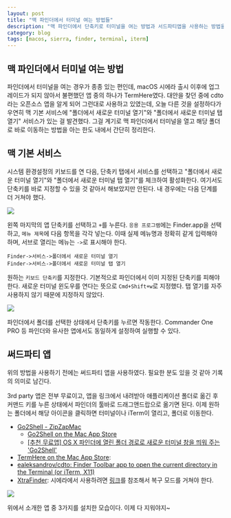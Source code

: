 ```yaml
---
layout: post
title: "맥 파인더에서 터미널 여는 방법들"
description: "맥 파인더에서 단축키로 터미널을 여는 방법과 서드파티앱을 사용하는 방법을 간단히 기록"
category: blog
tags: [macos, sierra, finder, terminal, iterm]
---
```


## 맥 파인더에서 터미널 여는 방법

파인더에서 터미널을 여는 경우가 종종 있는 편인데, macOS 시에라 출시 이후에 업그레이드가 되지 않아서 불편했던 앱 중의 하나가 TermHere였다. 대안을 찾던 중에 cdto라는 오픈소스 앱을 알게 되어 그런대로 사용하고 있였는데, 오늘 다른 것을 설정하다가 우연히 맥 기본 서비스에 "폴더에서 새로운 터미널 열기"와 "폴더에서 새로운 터미널 탭 열기" 서비스가 있는 걸 발견했다. 그걸 계기로 맥 파인더에서 터미널을 열고 해당 폴더로 바로 이동하는 방법을 아는 한도 내에서 간단히 정리한다.

## 맥 기본 서비스

시스템 환경설정의 키보드를 연 다음, 단축키 탭에서 서비스를 선택하고 "폴더에서 새로운 터미널 열기"와 "폴더에서 새로운 터미널 탭 열기"를 체크하여 활성화한다. 여기서도 단축키를 바로 지정할 수 있을 것 같아서 해보았지만 안된다. 내 경우에는 다음 단계를 더 거쳐야 했다.

![](https://c3.staticflickr.com/6/5765/30518894146_57d08dc790_z.jpg)

왼쪽 마지막의 앱 단축키를 선택하고 `+`를 누른다. `응용 프로그램`에는 Finder.app을 선택하고, `메뉴 제목`에 다음 항목을 각각 넣는다. 이때 실제 메뉴명과 정확히 같게 입력해야 하며, 서브로 열리는 메뉴는 `->`로 표시해야 한다.

```
Finder->서비스->폴더에서 새로운 터미널 열기
Finder->서비스->폴더에서 새로운 터미널 탭 열기
```

원하는 `키보드 단축키`를 지정한다. 기본적으로 파인더에서 이미 지정된 단축키를 피해야 한다. 새로운 터미널 윈도우를 연다는 뜻으로 `Cmd+Shift+w`로 지정했다. 탭 열기를 자주 사용하지 않기 때문에 지정하지 않았다.

![](https://c5.staticflickr.com/6/5569/30438367132_618bdcebdb_z.jpg)

파인더에서 폴더를 선택한 상태에서 단축키를 누르면 작동한다.  Commander One PRO 등 파인더와 유사한 앱에서도 동일하게 설정하여 실행할 수 있다.

## 써드파티  앱

위의 방법을 사용하기 전에는 써드파티 앱을 사용하였다. 필요한 분도 있을 것 같아 기록의 의미로 남긴다.

3rd party 앱은 전부 무료이고, 앱을 링크에서 내려받아 애플리케이션 폴더로 옮긴 후 커맨드 키를 누른 상태에서 파인더의 툴바로 드래그앤드랍으로 옮기면 된다. 이제 원하는 폴더에서 해당 아이콘을 클릭하면 터미널이나 iTerm이 열리고, 폴더로 이동한다.

- [Go2Shell - ZipZapMac](http://zipzapmac.com/Go2Shell)
    - [Go2Shell on the Mac App Store](https://itunes.apple.com/app/go2shell/id445770608?mt=12)
    - [[추천 무료앱] OS X 파인더에 열린 폴더 경로로 새로운 터미널 창을 띄워 주는 'Go2Shell'](http://macnews.tistory.com/1216)
- [TermHere on the Mac App Store](https://itunes.apple.com/us/app/termhere/id1114363220?ls=1&mt=12): 
- [ealeksandrov/cdto: Finder Toolbar app to open the current directory in the Terminal (or iTerm, X11)](https://github.com/ealeksandrov/cdto)
- [XtraFinder](http://www.trankynam.com/xtrafinder/): 시에라에서 사용하려면 [링크](http://www.trankynam.com/xtrafinder/sip.html)를 참조해서 복구 모드를 거쳐야 한다.

![](https://c1.staticflickr.com/6/5833/30438366992_ce42c56f7c_z.jpg)

위에서 소개한 앱 중 3가지를 설치한 모습이다. 이제 다 지워야지~
